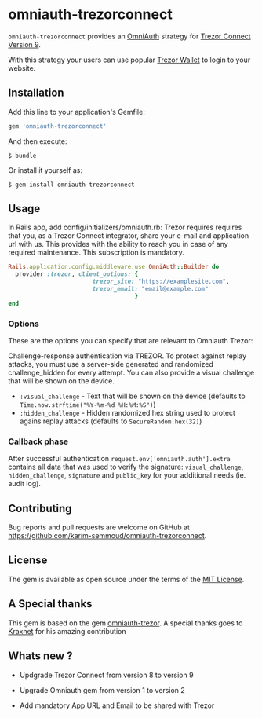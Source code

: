 # omniauth-trezorconnect

`omniauth-trezorconnect` provides an [OmniAuth][omniauth] strategy for [Trezor Connect Version 9][trezor_connect].

With this strategy your users can use popular [Trezor Wallet][trezor] to login to your website.

[omniauth]: https://github.com/omniauth/omniauth
[trezor_connect]: https://github.com/trezor/trezor-suite/tree/develop/packages/connect
[trezor]: https://trezor.io

## Installation

Add this line to your application's Gemfile:

```ruby
gem 'omniauth-trezorconnect'
```

And then execute:

    $ bundle

Or install it yourself as:

    $ gem install omniauth-trezorconnect

## Usage

In Rails app, add config/initializers/omniauth.rb:
Trezor requires requires that you, as a Trezor Connect integrator, share your e-mail and application url with us. This provides with the ability to reach you in case of any required maintenance. This subscription is mandatory.
```ruby
Rails.application.config.middleware.use OmniAuth::Builder do
  provider :trezor, client_options: { 
                        trezor_site: "https://examplesite.com",
                        trezor_email: "email@example.com"
                                    }
end
```
### Options

These are the options you can specify that are relevant to Omniauth Trezor:

Challenge-response authentication via TREZOR. To protect against replay attacks, you must use a server-side generated and randomized challenge_hidden for every attempt. You can also provide a visual challenge that will be shown on the device.

* `:visual_challenge` - Text that will be shown on the device (defaults to `Time.now.strftime("%Y-%m-%d %H:%M:%S")`)
* `:hidden_challenge` - Hidden randomized hex string used to protect agains replay attacks (defaults to `SecureRandom.hex(32)`)

### Callback phase

After successful authentication `request.env['omniauth.auth'].extra` contains all data that was used to verify the signature: `visual_challenge`, `hidden_challenge`, `signature` and `public_key` for your additional needs (ie. audit log).

## Contributing

Bug reports and pull requests are welcome on GitHub at https://github.com/karim-semmoud/omniauth-trezorconnect.

## License

The gem is available as open source under the terms of the [MIT License](http://opensource.org/licenses/MIT).

## A Special thanks 
This gem is based on the gem [omniauth-trezor](https://github.com/kraxnet/omniauth-trezor).
A special thanks goes to [Kraxnet](https://github.com/kraxnet) for his amazing contribution

## Whats new ?
* Updgrade Trezor Connect from version 8 to version 9

* Upgrade Omniauth gem from version 1 to version 2

* Add mandatory App URL and Email to be shared with Trezor